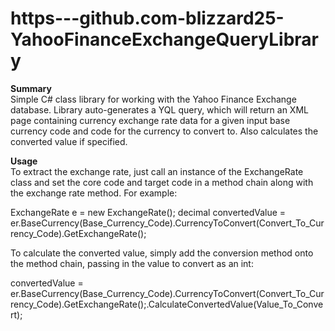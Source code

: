 # https---github.com-blizzard25-YahooFinanceExchangeQueryLibrary

<b>Summary</b><br/>
Simple C# class library for working with the Yahoo Finance Exchange database. Library
auto-generates a YQL query, which will return an XML page containing currency exchange
rate data for a given input base currency code and code for the currency to convert to.
Also calculates the converted value if specified.

<b>Usage</b><br/>
To extract the exchange rate, just call an instance of the ExchangeRate class and set the core
code and target code in a method chain along with the exchange rate method. For example:

ExchangeRate e = new ExchangeRate();
decimal convertedValue = er.BaseCurrency(Base_Currency_Code).CurrencyToConvert(Convert_To_Currency_Code).GetExchangeRate();

To calculate the converted value, simply add the conversion method onto the method chain, passing in the value to convert as an int:

convertedValue = er.BaseCurrency(Base_Currency_Code).CurrencyToConvert(Convert_To_Currency_Code).GetExchangeRate();.CalculateConvertedValue(Value_To_Convert);

